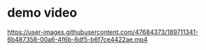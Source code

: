 # demo video

https://user-images.githubusercontent.com/47684373/189711341-6b487358-00a6-4f6b-8df5-b6f7ce4422ae.mp4
